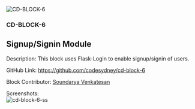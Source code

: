 
![CD-BLOCK-6](https://github.com/codesydney/cd-block-6/assets/7553347/92629105-9d7f-4646-886f-4b34abd475b1)

### CD-BLOCK-6 ###
## Signup/Signin Module ##

Description: This block uses Flask-Login to enable signup/signin of users.

GitHub Link: https://github.com/codesydney/cd-block-6

Block Contributor: [Soundarya Venkatesan](https://www.linkedin.com/in/soundarya-venkatesan/)

Screenshots:<br/> 
![cd-block-6-ss](https://github.com/codesydney/cd-block-6/assets/7553347/25975012-5aea-4f9c-834a-2ce9ece6e3ce)

